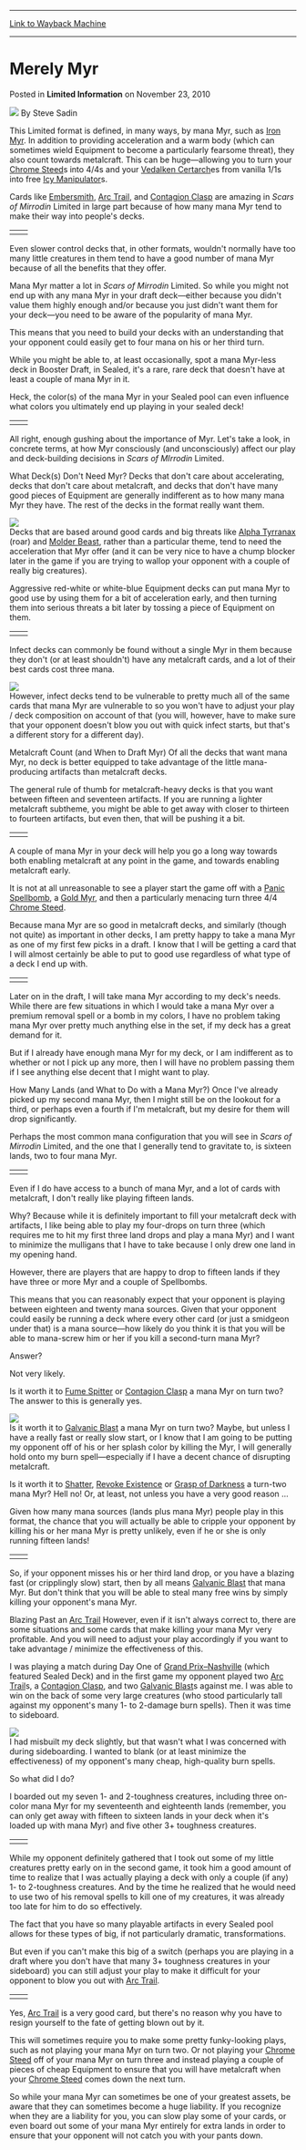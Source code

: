 
---
[Link to Wayback Machine](https://web.archive.org/web/20220629231940/https://magic.wizards.com/en/articles/archive/limited-information/merely-myr-2010-11-22)

[_metadata_:author]:- "Steve Sadin"
[_metadata_:description]:- "This Limited format is defined, in many ways, by mana Myr, such as Iron Myr. In addition to providing acceleration and a warm body (which can sometimes wield Equipment to become a particularly fearsome threat), they also count towards metalcraft."
[_metadata_:generator]:- "Drupal 7 (http://drupal.org)"
[_metadata_:node]:- "191206"
[_metadata_:path_date]:- "2010-11-22"
[_metadata_:publish_date]:- "2010-11-23"
[_metadata_:source]:- "div-main-content"
[_metadata_:title]:- "Merely Myr"
[_metadata_:wayback_capture_timestamp]:- "2022-06-29 23:19:40"
[_metadata_:wayback_raw_url]:- "https://web.archive.org/web/20220629231940id_/https://magic.wizards.com/en/articles/archive/limited-information/merely-myr-2010-11-22"
[_metadata_:wayback_url]:- "https://magic.wizards.com/en/articles/archive/limited-information/merely-myr-2010-11-22"
---


Merely Myr
==========



 Posted in **Limited Information**
 on November 23, 2010 






![](https://media.magic.wizards.com/styles/auth_small/public/images/person/authorpic_SteveSadin.jpg)
By Steve Sadin











This Limited format is defined, in many ways, by mana Myr, such as [Iron Myr](https://gatherer.wizards.com/Pages/Card/Details.aspx?name=Iron+Myr). In addition to providing acceleration and a warm body (which can sometimes wield Equipment to become a particularly fearsome threat), they also count towards metalcraft. This can be huge—allowing you to turn your [Chrome Steed](https://gatherer.wizards.com/Pages/Card/Details.aspx?name=Chrome+Steed)s into 4/4s and your [Vedalken Certarch](https://gatherer.wizards.com/Pages/Card/Details.aspx?name=Vedalken+Certarch)es from vanilla 1/1s into free [Icy Manipulator](https://gatherer.wizards.com/Pages/Card/Details.aspx?name=Icy+Manipulator)s.

Cards like [Embersmith](https://gatherer.wizards.com/Pages/Card/Details.aspx?name=Embersmith), [Arc Trail](https://gatherer.wizards.com/Pages/Card/Details.aspx?name=Arc+Trail), and [Contagion Clasp](https://gatherer.wizards.com/Pages/Card/Details.aspx?name=Contagion+Clasp) are amazing in *Scars of Mirrodin* Limited in large part because of how many mana Myr tend to make their way into people's decks.



|  |  |
| --- | --- |
|  |  |

Even slower control decks that, in other formats, wouldn't normally have too many little creatures in them tend to have a good number of mana Myr because of all the benefits that they offer.

Mana Myr matter a lot in *Scars of Mirrodin* Limited. So while you might not end up with any mana Myr in your draft deck—either because you didn't value them highly enough and/or because you just didn't want them for your deck—you need to be aware of the popularity of mana Myr. 

This means that you need to build your decks with an understanding that your opponent could easily get to four mana on his or her third turn. 

While you might be able to, at least occasionally, spot a mana Myr-less deck in Booster Draft, in Sealed, it's a rare, rare deck that doesn't have at least a couple of mana Myr in it. 

Heck, the color(s) of the mana Myr in your Sealed pool can even influence what colors you ultimately end up playing in your sealed deck!



|  |  |
| --- | --- |
|  |  |

All right, enough gushing about the importance of Myr. Let's take a look, in concrete terms, at how Myr consciously (and unconsciously) affect our play and deck-building decisions in *Scars of MIrrodin* Limited.

What Deck(s) Don't Need Myr?
Decks that don't care about accelerating, decks that don't care about metalcraft, and decks that don't have many good pieces of Equipment are generally indifferent as to how many mana Myr they have. The rest of the decks in the format really want them.

[![](https://gatherer.wizards.com/Handlers/Image.ashx?type=card&name=Alpha+Tyrranax)](https://gatherer.wizards.com/Pages/Card/Details.aspx?name=Alpha+Tyrranax)  
Decks that are based around good cards and big threats like [Alpha Tyrranax](https://gatherer.wizards.com/Pages/Card/Details.aspx?name=Alpha+Tyrranax) (roar) and [Molder Beast](https://gatherer.wizards.com/Pages/Card/Details.aspx?name=Molder+Beast), rather than a particular theme, tend to need the acceleration that Myr offer (and it can be very nice to have a chump blocker later in the game if you are trying to wallop your opponent with a couple of really big creatures). 

Aggressive red-white or white-blue Equipment decks can put mana Myr to good use by using them for a bit of acceleration early, and then turning them into serious threats a bit later by tossing a piece of Equipment on them.



|  |  |
| --- | --- |
|  |  |

Infect decks can commonly be found without a single Myr in them because they don't (or at least shouldn't) have any metalcraft cards, and a lot of their best cards cost three mana. 

[![](https://gatherer.wizards.com/Handlers/Image.ashx?type=card&name=Cystbearer)](https://gatherer.wizards.com/Pages/Card/Details.aspx?name=Cystbearer)  
However, infect decks tend to be vulnerable to pretty much all of the same cards that mana Myr are vulnerable to so you won't have to adjust your play / deck composition on account of that (you will, however, have to make sure that your opponent doesn't blow you out with quick infect starts, but that's a different story for a different day). 

Metalcraft Count (and When to Draft Myr)
Of all the decks that want mana Myr, no deck is better equipped to take advantage of the little mana-producing artifacts than metalcraft decks.

The general rule of thumb for metalcraft-heavy decks is that you want between fifteen and seventeen artifacts. If you are running a lighter metalcraft subtheme, you might be able to get away with closer to thirteen to fourteen artifacts, but even then, that will be pushing it a bit.



|  |  |
| --- | --- |
|  |  |

A couple of mana Myr in your deck will help you go a long way towards both enabling metalcraft at any point in the game, and towards enabling metalcraft early.

It is not at all unreasonable to see a player start the game off with a [Panic Spellbomb](https://gatherer.wizards.com/Pages/Card/Details.aspx?name=Panic+Spellbomb), a [Gold Myr](https://gatherer.wizards.com/Pages/Card/Details.aspx?name=Gold+Myr), and then a particularly menacing turn three 4/4 [Chrome Steed](https://gatherer.wizards.com/Pages/Card/Details.aspx?name=Chrome+Steed). 

Because mana Myr are so good in metalcraft decks, and similarly (though not quite) as important in other decks, I am pretty happy to take a mana Myr as one of my first few picks in a draft. I know that I will be getting a card that I will almost certainly be able to put to good use regardless of what type of a deck I end up with.



|  |  |
| --- | --- |
|  |  |

Later on in the draft, I will take mana Myr according to my deck's needs. While there are few situations in which I would take a mana Myr over a premium removal spell or a bomb in my colors, I have no problem taking mana Myr over pretty much anything else in the set, if my deck has a great demand for it.

But if I already have enough mana Myr for my deck, or I am indifferent as to whether or not I pick up any more, then I will have no problem passing them if I see anything else decent that I might want to play.

How Many Lands (and What to Do with a Mana Myr?)
Once I've already picked up my second mana Myr, then I might still be on the lookout for a third, or perhaps even a fourth if I'm metalcraft, but my desire for them will drop significantly.

Perhaps the most common mana configuration that you will see in *Scars of Mirrodin* Limited, and the one that I generally tend to gravitate to, is sixteen lands, two to four mana Myr. 



|  |  |
| --- | --- |
|  |  |

Even if I do have access to a bunch of mana Myr, and a lot of cards with metalcraft, I don't really like playing fifteen lands.

Why? Because while it is definitely important to fill your metalcraft deck with artifacts, I like being able to play my four-drops on turn three (which requires me to hit my first three land drops and play a mana Myr) and I want to minimize the mulligans that I have to take because I only drew one land in my opening hand. 

However, there are players that are happy to drop to fifteen lands if they have three or more Myr and a couple of Spellbombs.

This means that you can reasonably expect that your opponent is playing between eighteen and twenty mana sources. Given that your opponent could easily be running a deck where every other card (or just a smidgeon under that) is a mana source—how likely do you think it is that you will be able to mana-screw him or her if you kill a second-turn mana Myr?

Answer? 

Not very likely.

Is it worth it to [Fume Spitter](https://gatherer.wizards.com/Pages/Card/Details.aspx?name=Fume+Spitter) or [Contagion Clasp](https://gatherer.wizards.com/Pages/Card/Details.aspx?name=Contagion+Clasp) a mana Myr on turn two? The answer to this is generally yes.

[![](https://gatherer.wizards.com/Handlers/Image.ashx?type=card&name=Fume+Spitter)](https://gatherer.wizards.com/Pages/Card/Details.aspx?name=Fume+Spitter)  
Is it worth it to [Galvanic Blast](https://gatherer.wizards.com/Pages/Card/Details.aspx?name=Galvanic+Blast) a mana Myr on turn two? Maybe, but unless I have a really fast or really slow start, or I know that I am going to be putting my opponent off of his or her splash color by killing the Myr, I will generally hold onto my burn spell—especially if I have a decent chance of disrupting metalcraft.

Is it worth it to [Shatter](https://gatherer.wizards.com/Pages/Card/Details.aspx?name=Shatter), [Revoke Existence](https://gatherer.wizards.com/Pages/Card/Details.aspx?name=Revoke+Existence) or [Grasp of Darkness](https://gatherer.wizards.com/Pages/Card/Details.aspx?name=Grasp+of+Darkness) a turn-two mana Myr? Hell no! Or, at least, not unless you have a very good reason ...

Given how many mana sources (lands plus mana Myr) people play in this format, the chance that you will actually be able to cripple your opponent by killing his or her mana Myr is pretty unlikely, even if he or she is only running fifteen lands! 



|  |  |
| --- | --- |
|  |  |

So, if your opponent misses his or her third land drop, or you have a blazing fast (or cripplingly slow) start, then by all means [Galvanic Blast](https://gatherer.wizards.com/Pages/Card/Details.aspx?name=Galvanic+Blast) that mana Myr. But don't think that you will be able to steal many free wins by simply killing your opponent's mana Myr. 

Blazing Past an [Arc Trail](https://gatherer.wizards.com/Pages/Card/Details.aspx?name=Arc+Trail)
However, even if it isn't always correct to, there are some situations and some cards that make killing your mana Myr very profitable. And you will need to adjust your play accordingly if you want to take advantage / minimize the effectiveness of this.

I was playing a match during Day One of [Grand Prix–Nashville](http://archive.wizards.com/magic/magazine/article.aspx?x=mtg/daily/eventcoverage/gpnas10/welcome) (which featured Sealed Deck) and in the first game my opponent played two [Arc Trail](https://gatherer.wizards.com/Pages/Card/Details.aspx?name=Arc+Trail)s, a [Contagion Clasp](https://gatherer.wizards.com/Pages/Card/Details.aspx?name=Contagion+Clasp), and two [Galvanic Blast](https://gatherer.wizards.com/Pages/Card/Details.aspx?name=Galvanic+Blast)s against me. I was able to win on the back of some very large creatures (who stood particularly tall against my opponent's many 1- to 2-damage burn spells). Then it was time to sideboard. 

[![](https://gatherer.wizards.com/Handlers/Image.ashx?type=card&name=Arc+Trail)](https://gatherer.wizards.com/Pages/Card/Details.aspx?name=Arc+Trail)  
I had misbuilt my deck slightly, but that wasn't what I was concerned with during sideboarding. I wanted to blank (or at least minimize the effectiveness) of my opponent's many cheap, high-quality burn spells.

So what did I do?

I boarded out my seven 1- and 2-toughness creatures, including three on-color mana Myr for my seventeenth and eighteenth lands (remember, you can only get away with fifteen to sixteen lands in your deck when it's loaded up with mana Myr) and five other 3+ toughness creatures.



|  |  |
| --- | --- |
|  |  |

While my opponent definitely gathered that I took out some of my little creatures pretty early on in the second game, it took him a good amount of time to realize that I was actually playing a deck with only a couple (if any) 1- to 2-toughness creatures. And by the time he realized that he would need to use two of his removal spells to kill one of my creatures, it was already too late for him to do so effectively.

The fact that you have so many playable artifacts in every Sealed pool allows for these types of big, if not particularly dramatic, transformations.

But even if you can't make this big of a switch (perhaps you are playing in a draft where you don't have that many 3+ toughness creatures in your sideboard) you can still adjust your play to make it difficult for your opponent to blow you out with [Arc Trail](https://gatherer.wizards.com/Pages/Card/Details.aspx?name=Arc+Trail).



|  |  |
| --- | --- |
|  |  |

Yes, [Arc Trail](https://gatherer.wizards.com/Pages/Card/Details.aspx?name=Arc+Trail) is a very good card, but there's no reason why you have to resign yourself to the fate of getting blown out by it.

This will sometimes require you to make some pretty funky-looking plays, such as not playing your mana Myr on turn two. Or not playing your [Chrome Steed](https://gatherer.wizards.com/Pages/Card/Details.aspx?name=Chrome+Steed) off of your mana Myr on turn three and instead playing a couple of pieces of cheap Equipment to ensure that you will have metalcraft when your [Chrome Steed](https://gatherer.wizards.com/Pages/Card/Details.aspx?name=Chrome+Steed) comes down the next turn.

So while your mana Myr can sometimes be one of your greatest assets, be aware that they can sometimes become a huge liability. If you recognize when they are a liability for you, you can slow play some of your cards, or even board out some of your mana Myr entirely for extra lands in order to ensure that your opponent will not catch you with your pants down.







